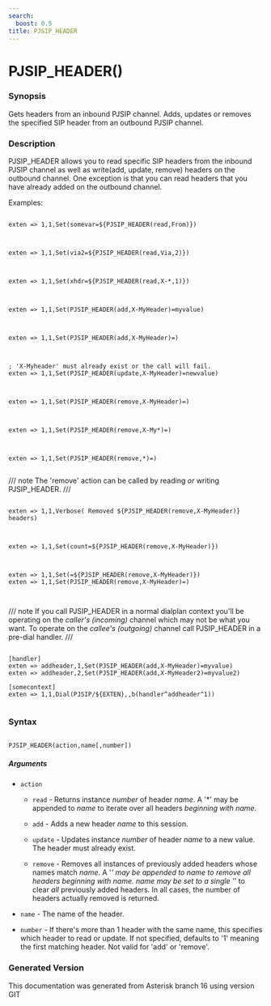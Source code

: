 ```yaml
---
search:
  boost: 0.5
title: PJSIP_HEADER
---
```


# PJSIP_HEADER()

### Synopsis

Gets headers from an inbound PJSIP channel. Adds, updates or removes the specified SIP header from an outbound PJSIP channel.

### Description

PJSIP\_HEADER allows you to read specific SIP headers from the inbound PJSIP channel as well as write(add, update, remove) headers on the outbound channel. One exception is that you can read headers that you have already added on the outbound channel.<br>

Examples:<br>

``` title="Example: Set somevar to the value of the From header"

exten => 1,1,Set(somevar=${PJSIP_HEADER(read,From)})


```
``` title="Example: Set via2 to the value of the 2nd Via header"

exten => 1,1,Set(via2=${PJSIP_HEADER(read,Via,2)})


```
``` title="Example: Set xhdr to the value of the 1st X-header"

exten => 1,1,Set(xhdr=${PJSIP_HEADER(read,X-*,1)})


```
``` title="Example: Add an X-Myheader header with the value of myvalue"

exten => 1,1,Set(PJSIP_HEADER(add,X-MyHeader)=myvalue)


```
``` title="Example: Add an X-Myheader header with an empty value"

exten => 1,1,Set(PJSIP_HEADER(add,X-MyHeader)=)


```
``` title="Example: Update the value of the header named X-Myheader to newvalue"

; 'X-Myheader' must already exist or the call will fail.
exten => 1,1,Set(PJSIP_HEADER(update,X-MyHeader)=newvalue)


```
``` title="Example: Remove all headers whose names exactly match X-MyHeader"

exten => 1,1,Set(PJSIP_HEADER(remove,X-MyHeader)=)


```
``` title="Example: Remove all headers that begin with X-My"

exten => 1,1,Set(PJSIP_HEADER(remove,X-My*)=)


```
``` title="Example: Remove all previously added headers"

exten => 1,1,Set(PJSIP_HEADER(remove,*)=)


```

/// note
The 'remove' action can be called by reading *or* writing PJSIP\_HEADER.
///

``` title="Example: Display the number of headers removed"

exten => 1,1,Verbose( Removed ${PJSIP_HEADER(remove,X-MyHeader)} headers)


```
``` title="Example: Set a variable to the number of headers removed"

exten => 1,1,Set(count=${PJSIP_HEADER(remove,X-MyHeader)})


```
``` title="Example: Just remove them ignoring any count"

exten => 1,1,Set(=${PJSIP_HEADER(remove,X-MyHeader)})
exten => 1,1,Set(PJSIP_HEADER(remove,X-MyHeader)=)



```

/// note
If you call PJSIP\_HEADER in a normal dialplan context you'll be operating on the *caller's (incoming)* channel which may not be what you want. To operate on the *callee's (outgoing)* channel call PJSIP\_HEADER in a pre-dial handler.
///

``` title="Example: Set headers on callee channel"

[handler]
exten => addheader,1,Set(PJSIP_HEADER(add,X-MyHeader)=myvalue)
exten => addheader,2,Set(PJSIP_HEADER(add,X-MyHeader2)=myvalue2)

[somecontext]
exten => 1,1,Dial(PJSIP/${EXTEN},,b(handler^addheader^1))


```

### Syntax


```

PJSIP_HEADER(action,name[,number])
```
##### Arguments


* `action`

    * `read` - Returns instance _number_ of header _name_. A '*' may be appended to _name_ to iterate over all headers *beginning with* _name_.<br>

    * `add` - Adds a new header _name_ to this session.<br>

    * `update` - Updates instance _number_ of header _name_ to a new value. The header must already exist.<br>

    * `remove` - Removes all instances of previously added headers whose names match _name_. A '*' may be appended to _name_ to remove all headers *beginning with* _name_. _name_ may be set to a single '*' to clear *all* previously added headers. In all cases, the number of headers actually removed is returned.<br>

* `name` - The name of the header.<br>

* `number` - If there's more than 1 header with the same name, this specifies which header to read or update. If not specified, defaults to '1' meaning the first matching header. Not valid for 'add' or 'remove'.<br>


### Generated Version

This documentation was generated from Asterisk branch 16 using version GIT 